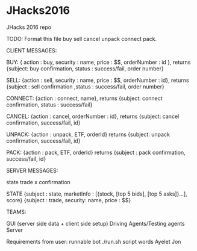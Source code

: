# JHacks2016
JHacks 2016 repo

TODO: Format this file
buy 
sell
cancel
unpack
connect
pack.


CLIENT MESSAGES:

BUY:
{ action : buy, security : name, price : $$, orderNumber : id }, returns {subject: buy confirmation, status : success/fail,  order number}

SELL:
{action : sell, security : name, price : $$, orderNumber : id}, returns {subject : sell confirmation ,status : success/fail, order number}

CONNECT:
{action : connect, name}, returns {subject: connect confirmation, status : success/fail}

CANCEL:
{action : cancel, orderNumber : id}, returns {subject: cancel confirmation, success/fail, id}

UNPACK:
{action : unpack, ETF, orderId} returns {subject: unpack confirmation, success/fail, id}

PACK:
{action : pack, ETF, orderId} returns {subject : pack confirmation, success/fail, id}

SERVER MESSAGES:

state
trade
x confirmation


STATE
{subject : state, marketInfo : [{stock, [top 5 bids], [top 5 asks]}…], score}
{subject : trade, security: name, price : $$}


TEAMS:

GUI (server side data + client side setup)
Driving Agents/Testing agents
Server



Requirements from user: 
runnable bot
./run.sh script 
words
Ayelet
Jon
